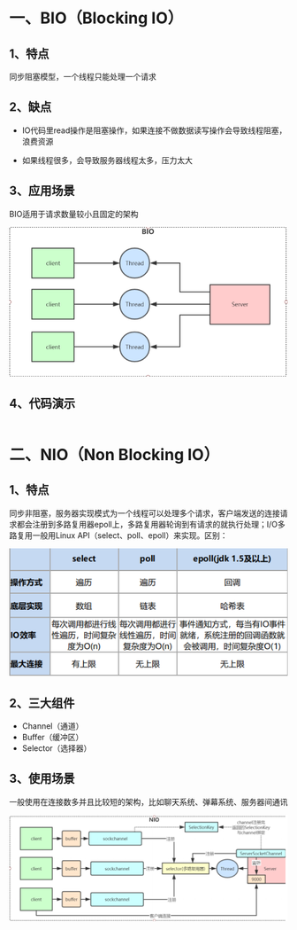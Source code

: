 # 一、BIO（Blocking IO）

## 1、特点

同步阻塞模型，一个线程只能处理一个请求

## 2、缺点

- IO代码里read操作是阻塞操作，如果连接不做数据读写操作会导致线程阻塞，浪费资源

- 如果线程很多，会导致服务器线程太多，压力太大

## 3、应用场景

BIO适用于请求数量较小且固定的架构

![image-20201104163429791](images/image-20201104163429791.png)

## 4、代码演示

```java

```



# 二、NIO（Non Blocking IO）

## 1、特点

同步非阻塞，服务器实现模式为一个线程可以处理多个请求，客户端发送的连接请求都会注册到多路复用器epoll上，多路复用器轮询到有请求的就执行处理；I/O多路复用一般用Linux API（select、poll、epoll）来实现。区别：

![image-20201104170310554](images/image-20201104170310554.png)

## 2、三大组件

- Channel（通道）
- Buffer（缓冲区）
- Selector（选择器）

## 3、使用场景

一般使用在连接数多并且比较短的架构，比如聊天系统、弹幕系统、服务器间通讯

![image-20201104171225968](./images/image-20201104171225968.png)

